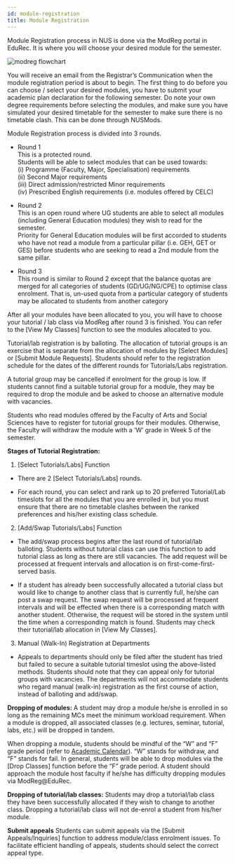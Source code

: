```yaml
---
id: module-registration
title: Module Registration
---
```


Module Registration process in NUS is done via the ModReg portal in EduRec. It is where you will choose your desired module for the semester.

![modreg flowchart](http://www.nus.edu.sg/ModReg/modreg/images/undergraduate-students-v4.jpg)

You will receive an email from the Registrar’s Communication when the module registration period is about to begin. The first thing to do before you can choose / select your desired modules, you have to submit your academic plan declaration for the following semester. Do note your own degree requirements before selecting the modules, and make sure you have simulated your desired timetable for the semester to make sure there is no timetable clash. This can be done through NUSMods.

  

Module Registration process is divided into 3 rounds.

-   Round 1  
    This is a protected round.  
    Students will be able to select modules that can be used towards:  
    (i) Programme (Faculty, Major, Specialisation) requirements  
    (ii) Second Major requirements  
    (iii) Direct admission/restricted Minor requirements  
    (iv) Prescribed English requirements (i.e. modules offered by CELC)  
      
    
-   Round 2  
    This is an open round where UG students are able to select all modules (including General Education modules) they wish to read for the semester.  
    Priority for General Education modules will be first accorded to students who have not read a module from a particular pillar (i.e. GEH, GET or GES) before students who are seeking to read a 2nd module from the same pillar.
    

-   Round 3  
    This round is similar to Round 2 except that the balance quotas are merged for all categories of students (GD/UG/NG/CPE) to optimise class enrolment. That is, un-used quota from a particular category of students may be allocated to students from another category
    

After all your modules have been allocated to you, you will have to choose your tutorial / lab class via ModReg after round 3 is finished. You can refer to the [View My Classes] function to see the modules allocated to you.

  

Tutorial/lab registration is by balloting. The allocation of tutorial groups is an exercise that is separate from the allocation of modules by [Select Modules] or [Submit Module Requests]. Students should refer to the registration schedule for the dates of the different rounds for Tutorials/Labs registration.

A tutorial group may be cancelled if enrolment for the group is low. If students cannot find a suitable tutorial group for a module, they may be required to drop the module and be asked to choose an alternative module with vacancies.

Students who read modules offered by the Faculty of Arts and Social Sciences have to register for tutorial groups for their modules. Otherwise, the Faculty will withdraw the module with a ‘W’ grade in Week 5 of the semester.

**Stages of Tutorial Registration:**

1. [Select Tutorials/Labs] Function

-   There are 2 [Select Tutorials/Labs] rounds.
    
-   For each round, you can select and rank up to 20 preferred Tutorial/Lab timeslots for all the modules that you are enrolled in, but you must ensure that there are no timetable clashes between the ranked preferences and his/her existing class schedule.
    

2. [Add/Swap Tutorials/Labs] Function

-   The add/swap process begins after the last round of tutorial/lab balloting. Students without tutorial class can use this function to add tutorial class as long as there are still vacancies. The add request will be processed at frequent intervals and allocation is on first-come-first-served basis.
    
-   If a student has already been successfully allocated a tutorial class but would like to change to another class that is currently full, he/she can post a swap request. The swap request will be processed at frequent intervals and will be effected when there is a corresponding match with another student. Otherwise, the request will be stored in the system until the time when a corresponding match is found. Students may check their tutorial/lab allocation in [View My Classes].
    

3. Manual (Walk-In) Registration at Departments

-   Appeals to departments should only be filed after the student has tried but failed to secure a suitable tutorial timeslot using the above-listed methods. Students should note that they can appeal only for tutorial groups with vacancies. The departments will not accommodate students who regard manual (walk-in) registration as the first course of action, instead of balloting and add/swap.
    

**Dropping of modules:**
A student may drop a module he/she is enrolled in so long as the remaining MCs meet the minimum workload requirement. When a module is dropped, all associated classes (e.g. lectures, seminar, tutorial, labs, etc.) will be dropped in tandem.

When dropping a module, students should be mindful of the “W” and “F” grade period (refer to [Academic Calendar](http://www.nus.edu.sg/registrar/calendar.html)). “W” stands for withdraw, and “F” stands for fail. In general, students will be able to drop modules via the [Drop Classes] function before the “F” grade period. A student should approach the module host faculty if he/she has difficulty dropping modules via ModReg@EduRec.

**Dropping of tutorial/lab classes:**
Students may drop a tutorial/lab class they have been successfully allocated if they wish to change to another class. Dropping a tutorial/lab class will not de-enrol a student from his/her module.

**Submit appeals**
Students can submit appeals via the [Submit Appeals/Inquiries] function to address module/class enrolment issues. To facilitate efficient handling of appeals, students should select the correct appeal type.
<!--stackedit_data:
eyJoaXN0b3J5IjpbMTAwMjc4NDI2MiwtMTE0NDc1ODU4NF19
-->